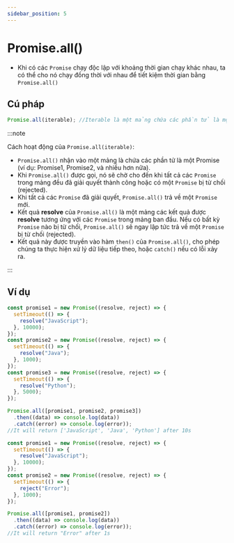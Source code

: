 ```yaml
---
sidebar_position: 5
---
```


# Promise.all()

- Khi có các `Promise` chạy độc lập với khoảng thời gian chạy khác nhau, ta có thể cho nó chạy đồng thời với nhau để tiết kiệm thời gian bằng `Promise.all()`

## Cú pháp

```js
Promise.all(iterable); //Iterable là một mảng chứa các phần tử là một Promise;
```

:::note

Cách hoạt động của `Promise.all(iterable)`:

- `Promise.all()` nhận vào một mảng là chứa các phần tử là một Promise (ví dụ: Promise1, Promise2, và nhiều hơn nữa).
- Khi `Promise.all()` được gọi, nó sẽ chờ cho đến khi tất cả các `Promise` trong mảng đều đã giải quyết thành công hoặc có một `Promise` bị từ chối (rejected).
- Khi tất cả các `Promise` đã giải quyết, `Promise.all()` trả về một `Promise` mới.
- Kết quả **resolve** của `Promise.all()` là một mảng các kết quả được **resolve** tương ứng với các `Promise` trong mảng ban đầu. Nếu có bất kỳ `Promise` nào bị từ chối, `Promise.all()` sẽ ngay lập tức trả về một `Promise` bị từ chối (rejected).
- Kết quả này được truyền vào hàm `then()` của `Promise.all()`, cho phép chúng ta thực hiện xử lý dữ liệu tiếp theo, hoặc `catch()` nếu có lỗi xảy ra.

:::

## Ví dụ

```js
const promise1 = new Promise((resolve, reject) => {
  setTimeout(() => {
    resolve("JavaScript");
  }, 10000);
});
const promise2 = new Promise((resolve, reject) => {
  setTimeout(() => {
    resolve("Java");
  }, 1000);
});
const promise3 = new Promise((resolve, reject) => {
  setTimeout(() => {
    resolve("Python");
  }, 5000);
});

Promise.all([promise1, promise2, promise3])
  .then((data) => console.log(data))
  .catch((error) => console.log(error));
//It will return ['JavaScript', 'Java', 'Python'] after 10s
```

```js
const promise1 = new Promise((resolve, reject) => {
  setTimeout(() => {
    resolve("JavaScript");
  }, 10000);
});
const promise2 = new Promise((resolve, reject) => {
  setTimeout(() => {
    reject("Error");
  }, 1000);
});

Promise.all([promise1, promise2])
  .then((data) => console.log(data))
  .catch((error) => console.log(error));
//It will return "Error" after 1s
```
